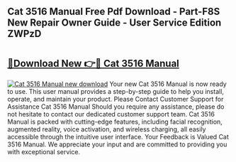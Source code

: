 ## Cat 3516 Manual Free Pdf Download - Part-F8S New Repair Owner Guide - User Service Edition ZWPzD

# <h2><a href="http://cf15107.oget.top/?id=Cat+3516+Manual">🔗Download New 👉🔴 Cat 3516 Manual</a></h2>

[![Cat 3516 Manual new download](https://i.imgur.com/5g1atiW.png)](http://cf15107.oget.top/?id=Cat+3516+Manual)
Your new Cat 3516 Manual is now ready to use. This user manual provides a step-by-step guide to help you install, operate, and maintain your product. Please Contact Customer Support for Assistance Cat 3516 Manual Should you require any assistance, please do not hesitate to contact our dedicated customer support team. Cat 3516 Manual is packed with cutting-edge features, including facial recognition, augmented reality, voice activation, and wireless charging, all easily accessible through the intuitive user interface. Your Feedback is Valued Cat 3516 Manual. We appreciate your input and are committed to providing you with exceptional service.
